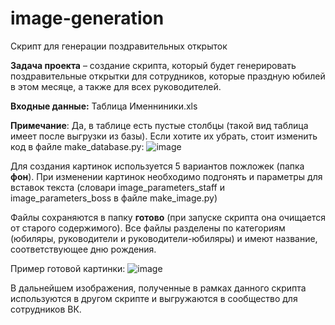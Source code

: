 # image-generation
Скрипт для генерации поздравительных открыток

**Задача проекта** – создание скрипта, который будет генерировать поздравительные открытки для сотрудников, которые праздную юбилей в этом месяце, а также для всех руководителей.

**Входные данные:**
Таблица Именниники.xls 

**Примечание**: Да, в таблице есть пустые столбцы (такой вид таблица имеет после выгрузки из базы). 
Если хотите их убрать, стоит изменить код в файле make_database.py:
![image](https://github.com/user-attachments/assets/fbee19fb-5d4d-49ea-9397-23353009a14c)

Для создания картинок используется 5 вариантов пожложек (папка **фон**). При изменении картинок необходимо подгонять и параметры для вставок текста (словари image_parameters_staff и image_parameters_boss в файле make_image.py)

Файлы сохраняются в папку **готово** (при запуске скрипта она очищается от старого содержимого). Все файлы разделены по категориям (юбиляры, руководители и руководители-юбиляры) и имеют название, соответствующее дню рождения.

Пример готовой картинки:
![image](https://github.com/user-attachments/assets/f7d50e89-e855-45c7-8ee8-551e89fa778d)

В дальнейшем изображения, полученные в рамках данного скрипта используются в другом скрипте и выгружаются в сообщество для сотрудников ВК.

